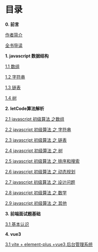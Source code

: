 # 目录

**0. 前言**

[作者简介](0.2.md "作者简介")

[全书导读](0.3.md)

**1. javascript 数据结构**

  [1.1 数组](../1/1.1.md)

  [1.2 字符串 ](../1/1.2.md)

  [1.3 链表 ](../1/1.3.md)

  [1.4 树 ](../1/1.4.md)


**2. letCode算法解析**

[2.1 javascript 初级算法 之数组](../2/2.1.md)

[2.2 javascript 初级算法 之 字符串](../2/2.2.md)

[2.3 javascript 初级算法 之 链表](../2/2.3.md)

[2.4 javascript 初级算法 之 树](../2/2.4.md)

[2.5 javascript 初级算法 之 排序和搜索](../2/2.5.md)

[2.6 javascript 初级算法 之 动态规划](../2/2.6.md)

[2.7 javascript 初级算法 之 设计问题](../2/2.7.md)

[2.8 javascript 初级算法 之 数学](../2/2.8.md)

[2.9 javascript 初级算法 之 其他](../2/2.9.md)


**3. 前端面试题基础**

[3.1 基本认识](../3/3.1.md)


**4. vue3**

[3.1 vite + element-plus +vue3 后台管理系统](../4/4.1.md)
